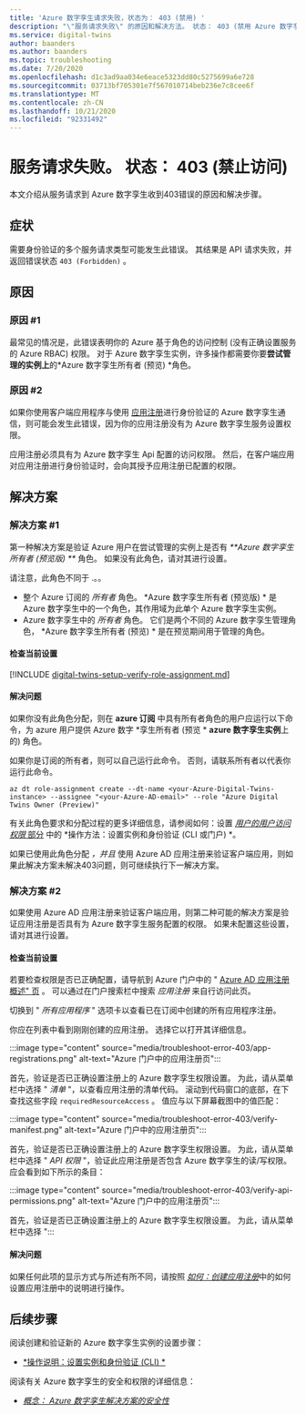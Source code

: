 ```yaml
---
title: 'Azure 数字孪生请求失败，状态为： 403 (禁用) '
description: "\"服务请求失败\" 的原因和解决方法。 状态： 403 (禁用 Azure 数字孪生上的) \"。"
ms.service: digital-twins
author: baanders
ms.author: baanders
ms.topic: troubleshooting
ms.date: 7/20/2020
ms.openlocfilehash: d1c3ad9aa034e6eace5323dd80c5275699a6e728
ms.sourcegitcommit: 03713bf705301e7f567010714beb236e7c8cee6f
ms.translationtype: MT
ms.contentlocale: zh-CN
ms.lasthandoff: 10/21/2020
ms.locfileid: "92331492"
---
```

# <a name="service-request-failed-status-403-forbidden"></a>服务请求失败。 状态： 403 (禁止访问) 

本文介绍从服务请求到 Azure 数字孪生收到403错误的原因和解决步骤。 

## <a name="symptoms"></a>症状

需要身份验证的多个服务请求类型可能发生此错误。 其结果是 API 请求失败，并返回错误状态 `403 (Forbidden)` 。

## <a name="causes"></a>原因

### <a name="cause-1"></a>原因 #1

最常见的情况是，此错误表明你的 Azure 基于角色的访问控制 (没有正确设置服务的 Azure RBAC) 权限。 对于 Azure 数字孪生实例，许多操作都需要你要**尝试管理的实例上**的*Azure 数字孪生所有者 (预览) *角色。 

### <a name="cause-2"></a>原因 #2

如果你使用客户端应用程序与使用 [应用注册](how-to-create-app-registration.md)进行身份验证的 Azure 数字孪生通信，则可能会发生此错误，因为你的应用注册没有为 Azure 数字孪生服务设置权限。

应用注册必须具有为 Azure 数字孪生 Api 配置的访问权限。 然后，在客户端应用对应用注册进行身份验证时，会向其授予应用注册已配置的权限。

## <a name="solutions"></a>解决方案

### <a name="solution-1"></a>解决方案 #1

第一种解决方案是验证 Azure 用户在尝试管理的实例上是否有 _**Azure 数字孪生所有者 (预览版) **_ 角色。 如果没有此角色，请对其进行设置。

请注意，此角色不同于 .。。
* 整个 Azure 订阅的 *所有者* 角色。 *Azure 数字孪生所有者 (预览版) * 是 Azure 数字孪生中的一个角色，其作用域为此单个 Azure 数字孪生实例。
* Azure 数字孪生中的 *所有者* 角色。 它们是两个不同的 Azure 数字孪生管理角色， *Azure 数字孪生所有者 (预览) * 是在预览期间用于管理的角色。

#### <a name="check-current-setup"></a>检查当前设置

[!INCLUDE [digital-twins-setup-verify-role-assignment.md](../../includes/digital-twins-setup-verify-role-assignment.md)]

#### <a name="fix-issues"></a>解决问题 

如果你没有此角色分配，则在 **azure 订阅** 中具有所有者角色的用户应运行以下命令，为 azure 用户提供 Azure 数字 *孪生所有者 (预览 * **azure 数字孪生实例**上的) 角色。 

如果你是订阅的所有者，则可以自己运行此命令。 否则，请联系所有者以代表你运行此命令。

```azurecli
az dt role-assignment create --dt-name <your-Azure-Digital-Twins-instance> --assignee "<your-Azure-AD-email>" --role "Azure Digital Twins Owner (Preview)"
```

有关此角色要求和分配过程的更多详细信息，请参阅如何：设置 [*用户的用户访问权限* 部分](how-to-set-up-instance-CLI.md#set-up-user-access-permissions) 中的 *操作方法：设置实例和身份验证 (CLI 或门户) *。

如果已使用此角色分配 *，并且* 使用 Azure AD 应用注册来验证客户端应用，则如果此解决方案未解决403问题，则可继续执行下一解决方案。

### <a name="solution-2"></a>解决方案 #2

如果使用 Azure AD 应用注册来验证客户端应用，则第二种可能的解决方案是验证应用注册是否具有为 Azure 数字孪生服务配置的权限。 如果未配置这些设置，请对其进行设置。

#### <a name="check-current-setup"></a>检查当前设置

若要检查权限是否已正确配置，请导航到 Azure 门户中的 " [Azure AD 应用注册概述" 页](https://portal.azure.com/#blade/Microsoft_AAD_IAM/ActiveDirectoryMenuBlade/RegisteredApps) 。 可以通过在门户搜索栏中搜索 *应用注册* 来自行访问此页。

切换到 " *所有应用程序* " 选项卡以查看已在订阅中创建的所有应用程序注册。

你应在列表中看到刚刚创建的应用注册。 选择它以打开其详细信息。

:::image type="content" source="media/troubleshoot-error-403/app-registrations.png" alt-text="Azure 门户中的应用注册页&quot;:::

首先，验证是否已正确设置注册上的 Azure 数字孪生权限设置。 为此，请从菜单栏中选择 " *清单* "，以查看应用注册的清单代码。 滚动到代码窗口的底部，在下查找这些字段 `requiredResourceAccess` 。 值应与以下屏幕截图中的值匹配：

:::image type="content" source="media/troubleshoot-error-403/verify-manifest.png" alt-text="Azure 门户中的应用注册页&quot;:::

首先，验证是否已正确设置注册上的 Azure 数字孪生权限设置。 为此，请从菜单栏中选择 " *API 权限* "，验证此应用注册是否包含 Azure 数字孪生的读/写权限。 应会看到如下所示的条目：

:::image type="content" source="media/troubleshoot-error-403/verify-api-permissions.png" alt-text="Azure 门户中的应用注册页&quot;:::

首先，验证是否已正确设置注册上的 Azure 数字孪生权限设置。 为此，请从菜单栏中选择 ":::

#### <a name="fix-issues"></a>解决问题

如果任何此项的显示方式与所述有所不同，请按照 [*如何：创建应用注册*](how-to-create-app-registration.md)中的如何设置应用注册中的说明进行操作。

## <a name="next-steps"></a>后续步骤

阅读创建和验证新的 Azure 数字孪生实例的设置步骤：
* [*操作说明：设置实例和身份验证 (CLI) *](how-to-set-up-instance-cli.md)

阅读有关 Azure 数字孪生的安全和权限的详细信息：
* [*概念： Azure 数字孪生解决方案的安全性*](concepts-security.md)